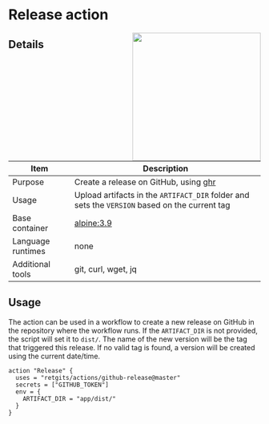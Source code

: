 # Release action

<!-- markdownlint-disable MD033 -->
<img src="https://github.com/retgits/actions/blob/master/github-release/release.png?raw=true" align="right" width=256/>

## Details

| Item              | Description                                                                                   |
|-------------------|-----------------------------------------------------------------------------------------------|
| Purpose           | Create a release on GitHub, using [ghr](https://github.com/tcnksm/ghr)                        |
| Usage             | Upload artifacts in the `ARTIFACT_DIR` folder and sets the `VERSION` based on the current tag |
| Base container    | [alpine:3.9](https://hub.docker.com/_/alpine?tab=description)                                 |
| Language runtimes | none                                                                                          |
| Additional tools  | git, curl, wget, jq                                                                           |

## Usage

The action can be used in a workflow to create a new release on GitHub in the repository where the workflow runs. If the `ARTIFACT_DIR` is not provided, the script will set it to `dist/`. The name of the new version will be the tag that triggered this release. If no valid tag is found, a version will be created using the current date/time.

```hcl
action "Release" {
  uses = "retgits/actions/github-release@master"
  secrets = ["GITHUB_TOKEN"]
  env = {
    ARTIFACT_DIR = "app/dist/"
  }
}
```